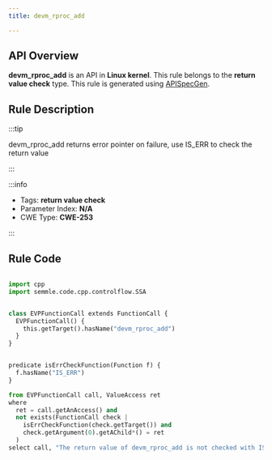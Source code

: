 ```yaml
---
title: devm_rproc_add

---
```



## API Overview
**devm_rproc_add** is an API in **Linux kernel**. This rule belongs to the **return value check** type. This rule is generated using [APISpecGen](../../tools/APISpecGen).
## Rule Description

:::tip

devm_rproc_add returns error pointer on failure, use IS_ERR to check the return value

:::

:::info

- Tags: **return value check**
- Parameter Index: **N/A**
- CWE Type: **CWE-253**

:::

## Rule Code
```python

import cpp
import semmle.code.cpp.controlflow.SSA


class EVPFunctionCall extends FunctionCall {
  EVPFunctionCall() {
    this.getTarget().hasName("devm_rproc_add")
  }
}


predicate isErrCheckFunction(Function f) {
  f.hasName("IS_ERR") 
}

from EVPFunctionCall call, ValueAccess ret
where
  ret = call.getAnAccess() and
  not exists(FunctionCall check |
    isErrCheckFunction(check.getTarget()) and
    check.getArgument(0).getAChild*() = ret
  )
select call, "The return value of devm_rproc_add is not checked with IS_ERR."
    
```